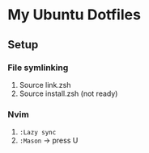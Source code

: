 # My Ubuntu Dotfiles

## Setup

### File symlinking
1. Source link.zsh
2. Source install.zsh (not ready)
### Nvim
1. `:Lazy sync`
2. `:Mason` -> press U

